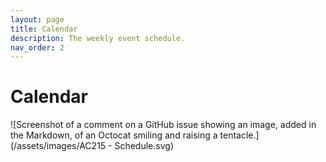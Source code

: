 ```yaml
---
layout: page
title: Calendar
description: The weekly event schedule.
nav_order: 2
---
```


# Calendar 

![Screenshot of a comment on a GitHub issue showing an image, added in the Markdown, of an Octocat smiling and raising a tentacle.](/assets/images/AC215 - Schedule.svg)
